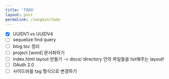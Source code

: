 ```yaml
---
title: 'TODO'
layout: post
permalink: /sangmin/todo
---
```


- [x] UUIDV1 vs UUIDV4
- [ ] sequelize find query
- [ ] blog toc 정리
- [ ] project [word] 문서화하기
- [ ] index.html layout 만들기 -> docs/ directory 안의 파일들을 list해주는 layout!
- [ ] OAuth 2.0
- [ ] 사이드바를 tag 형식으로 변경하기
